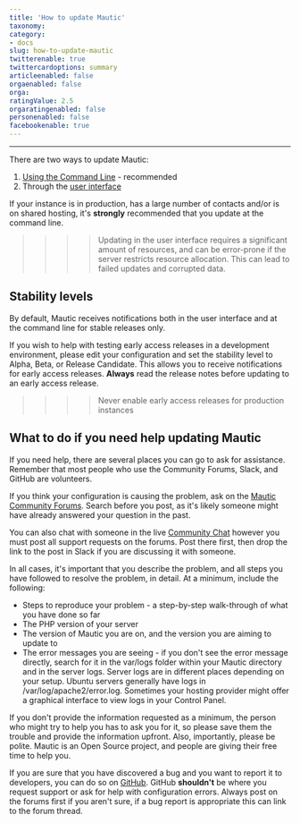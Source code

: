 ```yaml
---
title: 'How to update Mautic'
taxonomy:
category:
- docs
slug: how-to-update-mautic
twitterenable: true
twittercardoptions: summary
articleenabled: false
orgaenabled: false
orga:
ratingValue: 2.5
orgaratingenabled: false
personenabled: false
facebookenable: true
---
```


---

There are two ways to update Mautic:

1. [Using the Command Line][command-line-update] - recommended
2. Through the [user interface][user-interface-update]

If your instance is in production, has a large number of contacts and/or is  on shared hosting, it's **strongly** recommended that you update at the command line.

>>>> Updating in the user interface requires a significant amount of resources, and can be error-prone if the server restricts resource allocation. This can lead to failed updates and corrupted data.

## Stability levels
By default, Mautic receives notifications both in the user interface and at the command line for stable releases only.

If you wish to help with testing early access releases in a development environment, please edit your configuration and set the stability level to Alpha, Beta, or Release Candidate. This allows you to receive notifications for early access releases. **Always** read the release notes before updating to an early access release.

>>>> Never enable early access releases for production instances

## What to do if you need help updating Mautic

If you need help, there are several places you can go to ask for assistance. Remember that most people who use the Community Forums, Slack, and GitHub are volunteers.

If you think your configuration is causing the problem, ask on the [Mautic Community Forums][support-forums]. Search before you post, as it's likely someone might have already answered your question in the past.

You can also chat with someone in the live [Community Chat][mautic-slack] however you must post all support requests on the forums. Post there first, then drop the link to the post in Slack if you are discussing it with someone.

In all cases, it's important that you describe the problem, and all steps you have followed to resolve the problem, in detail. At a minimum, include the following:

* Steps to reproduce your problem - a step-by-step walk-through of what you have done so far
* The PHP version of your server
* The version of Mautic you are on, and the version you are aiming to update to
* The error messages you are seeing - if you don't see the error message directly, search for it in the var/logs folder within your Mautic directory and in the server logs. Server logs are in different places depending on your setup. Ubuntu servers generally have logs in /var/log/apache2/error.log. Sometimes your hosting provider might offer a graphical interface to view logs in your Control Panel.

If you don't provide the information requested as a minimum, the person who might try to help you has to ask you for it, so please save them the trouble and provide the information upfront. Also, importantly, please be polite. Mautic is an Open Source project, and people are giving their free time to help you.

If you are sure that you have discovered a bug and you want to report it to developers, you can do so on [GitHub][mautic-github]. GitHub **shouldn't** be where you request support or ask for help with configuration errors. Always post on the forums first if you aren't sure, if a bug report is appropriate this can link to the forum thread.

[command-line-update]: </setup/how-to-update-mautic/updating-at-command-line>
[user-interface-update]: </setup/how-to-update-mautic/updating-in-the-browser>
[support-forums]: <https://forum.mautic.org/support>
[mautic-slack]: <https://mautic.org/slack>
[mautic-github]: <https://github.com/mautic/mautic/issues/new>
